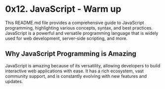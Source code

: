 # 0x12. JavaScript - Warm up
This README.md file provides a comprehensive guide to JavaScript programming, highlighting various concepts, syntax, and best practices. JavaScript is a powerful and versatile programming language that is widely used for web development, server-side scripting, and more.

## Why JavaScript Programming is Amazing
JavaScript is amazing because of its versatility, allowing developers to build interactive web applications with ease. It has a rich ecosystem, vast community support, and is constantly evolving with new features and updates.
